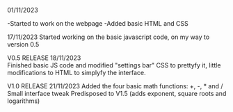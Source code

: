 01/11/2023

-Started to work on the webpage
-Added basic HTML and CSS

17/11/2023
Started working on the basic javascript code, on my way to version 0.5

V0.5 RELEASE
18/11/2023  
Finished basic JS code and modified "settings bar" CSS to prettyfy it, little modifications to HTML to simplyfy the interface.

V1.0 RELEASE
21/11/2023
Added the four basic math functions: +, -, * and /
Small interface tweak
Predisposed to V1.5 (adds exponent, square roots and logarithms)